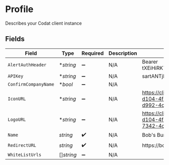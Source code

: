 # Profile

Describes your Codat client instance


## Fields

| Field                                                                                                             | Type                                                                                                              | Required                                                                                                          | Description                                                                                                       | Example                                                                                                           |
| ----------------------------------------------------------------------------------------------------------------- | ----------------------------------------------------------------------------------------------------------------- | ----------------------------------------------------------------------------------------------------------------- | ----------------------------------------------------------------------------------------------------------------- | ----------------------------------------------------------------------------------------------------------------- |
| `AlertAuthHeader`                                                                                                 | **string*                                                                                                         | :heavy_minus_sign:                                                                                                | N/A                                                                                                               | Bearer tXEiHiRK7XCtI8TNHbpGs1LI1pumdb4Cl1QIo7B2                                                                   |
| `APIKey`                                                                                                          | **string*                                                                                                         | :heavy_minus_sign:                                                                                                | N/A                                                                                                               | sartANTjHAkLdbyDfaynoTQb7pkmj6hXHmnQKMrB                                                                          |
| `ConfirmCompanyName`                                                                                              | **bool*                                                                                                           | :heavy_minus_sign:                                                                                                | N/A                                                                                                               |                                                                                                                   |
| `IconURL`                                                                                                         | **string*                                                                                                         | :heavy_minus_sign:                                                                                                | N/A                                                                                                               | https://client-images.codat.io/icon/042399f5-d104-4f38-9ce8-cac3524f4e88_3f5623af-d992-4c22-bc08-e58c520a8526.ico |
| `LogoURL`                                                                                                         | **string*                                                                                                         | :heavy_minus_sign:                                                                                                | N/A                                                                                                               | https://client-images.codat.io/logo/042399f5-d104-4f38-9ce8-cac3524f4e88_5806cb1f-7342-4c0e-a0a8-99bfbc47b0ff.png |
| `Name`                                                                                                            | *string*                                                                                                          | :heavy_check_mark:                                                                                                | N/A                                                                                                               | Bob's Burgers                                                                                                     |
| `RedirectURL`                                                                                                     | *string*                                                                                                          | :heavy_check_mark:                                                                                                | N/A                                                                                                               | https://bobs-burgers.{countrySuffix}/{companyId}                                                                  |
| `WhiteListUrls`                                                                                                   | []*string*                                                                                                        | :heavy_minus_sign:                                                                                                | N/A                                                                                                               |                                                                                                                   |